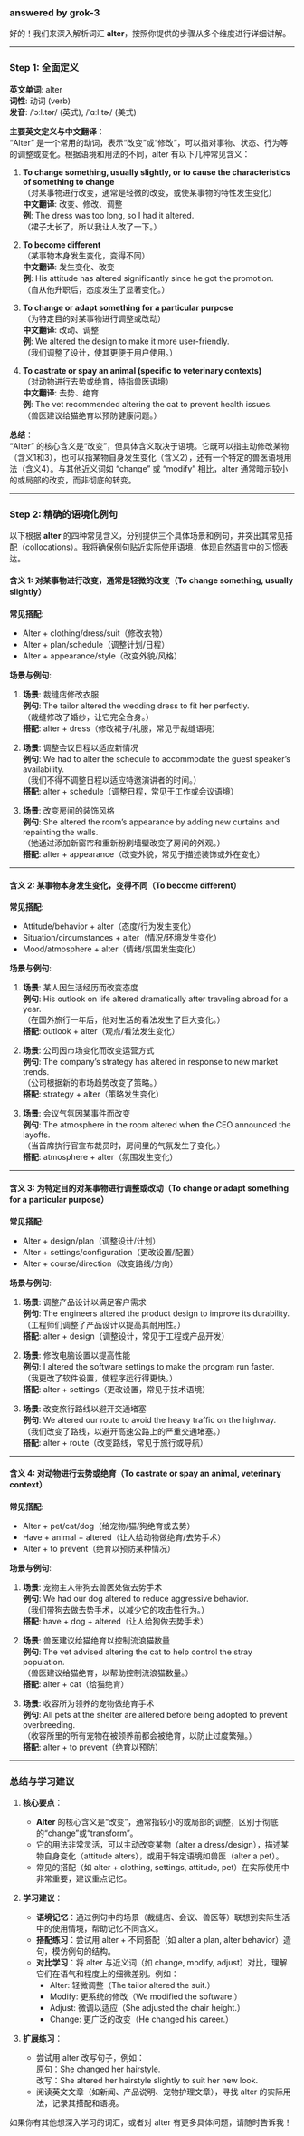 ### answered by grok-3
好的！我们来深入解析词汇 **alter**，按照你提供的步骤从多个维度进行详细讲解。

---

### Step 1: 全面定义

**英文单词**: alter  
**词性**: 动词 (verb)  
**发音**: /ˈɔːl.tər/ (英式), /ˈɑːl.tɚ/ (美式)

**主要英文定义与中文翻译**：  
“Alter” 是一个常用的动词，表示“改变”或“修改”，可以指对事物、状态、行为等的调整或变化。根据语境和用法的不同，alter 有以下几种常见含义：

1. **To change something, usually slightly, or to cause the characteristics of something to change**  
   （对某事物进行改变，通常是轻微的改变，或使某事物的特性发生变化）  
   **中文翻译**: 改变、修改、调整  
   **例**: The dress was too long, so I had it altered.  
   （裙子太长了，所以我让人改了一下。）

2. **To become different**  
   （某事物本身发生变化，变得不同）  
   **中文翻译**: 发生变化、改变  
   **例**: His attitude has altered significantly since he got the promotion.  
   （自从他升职后，态度发生了显著变化。）

3. **To change or adapt something for a particular purpose**  
   （为特定目的对某事物进行调整或改动）  
   **中文翻译**: 改动、调整  
   **例**: We altered the design to make it more user-friendly.  
   （我们调整了设计，使其更便于用户使用。）

4. **To castrate or spay an animal (specific to veterinary contexts)**  
   （对动物进行去势或绝育，特指兽医语境）  
   **中文翻译**: 去势、绝育  
   **例**: The vet recommended altering the cat to prevent health issues.  
   （兽医建议给猫绝育以预防健康问题。）

**总结**：  
“Alter” 的核心含义是“改变”，但具体含义取决于语境。它既可以指主动修改某物（含义1和3），也可以指某物自身发生变化（含义2），还有一个特定的兽医语境用法（含义4）。与其他近义词如 “change” 或 “modify” 相比，alter 通常暗示较小的或局部的改变，而非彻底的转变。

---

### Step 2: 精确的语境化例句

以下根据 **alter** 的四种常见含义，分别提供三个具体场景和例句，并突出其常见搭配（collocations）。我将确保例句贴近实际使用语境，体现自然语言中的习惯表达。

#### 含义 1: 对某事物进行改变，通常是轻微的改变（To change something, usually slightly）

**常见搭配**:  
- Alter + clothing/dress/suit（修改衣物）  
- Alter + plan/schedule（调整计划/日程）  
- Alter + appearance/style（改变外貌/风格）  

**场景与例句**:

1. **场景**: 裁缝店修改衣服  
   **例句**: The tailor altered the wedding dress to fit her perfectly.  
   （裁缝修改了婚纱，让它完全合身。）  
   **搭配**: alter + dress（修改裙子/礼服，常见于裁缝语境）

2. **场景**: 调整会议日程以适应新情况  
   **例句**: We had to alter the schedule to accommodate the guest speaker’s availability.  
   （我们不得不调整日程以适应特邀演讲者的时间。）  
   **搭配**: alter + schedule（调整日程，常见于工作或会议语境）

3. **场景**: 改变房间的装饰风格  
   **例句**: She altered the room’s appearance by adding new curtains and repainting the walls.  
   （她通过添加新窗帘和重新粉刷墙壁改变了房间的外观。）  
   **搭配**: alter + appearance（改变外貌，常见于描述装饰或外在变化）

---

#### 含义 2: 某事物本身发生变化，变得不同（To become different）

**常见搭配**:  
- Attitude/behavior + alter（态度/行为发生变化）  
- Situation/circumstances + alter（情况/环境发生变化）  
- Mood/atmosphere + alter（情绪/氛围发生变化）  

**场景与例句**:

1. **场景**: 某人因生活经历而改变态度  
   **例句**: His outlook on life altered dramatically after traveling abroad for a year.  
   （在国外旅行一年后，他对生活的看法发生了巨大变化。）  
   **搭配**: outlook + alter（观点/看法发生变化）

2. **场景**: 公司因市场变化而改变运营方式  
   **例句**: The company’s strategy has altered in response to new market trends.  
   （公司根据新的市场趋势改变了策略。）  
   **搭配**: strategy + alter（策略发生变化）

3. **场景**: 会议气氛因某事件而改变  
   **例句**: The atmosphere in the room altered when the CEO announced the layoffs.  
   （当首席执行官宣布裁员时，房间里的气氛发生了变化。）  
   **搭配**: atmosphere + alter（氛围发生变化）

---

#### 含义 3: 为特定目的对某事物进行调整或改动（To change or adapt something for a particular purpose）

**常见搭配**:  
- Alter + design/plan（调整设计/计划）  
- Alter + settings/configuration（更改设置/配置）  
- Alter + course/direction（改变路线/方向）  

**场景与例句**:

1. **场景**: 调整产品设计以满足客户需求  
   **例句**: The engineers altered the product design to improve its durability.  
   （工程师们调整了产品设计以提高其耐用性。）  
   **搭配**: alter + design（调整设计，常见于工程或产品开发）

2. **场景**: 修改电脑设置以提高性能  
   **例句**: I altered the software settings to make the program run faster.  
   （我更改了软件设置，使程序运行得更快。）  
   **搭配**: alter + settings（更改设置，常见于技术语境）

3. **场景**: 改变旅行路线以避开交通堵塞  
   **例句**: We altered our route to avoid the heavy traffic on the highway.  
   （我们改变了路线，以避开高速公路上的严重交通堵塞。）  
   **搭配**: alter + route（改变路线，常见于旅行或导航）

---

#### 含义 4: 对动物进行去势或绝育（To castrate or spay an animal, veterinary context）

**常见搭配**:  
- Alter + pet/cat/dog（给宠物/猫/狗绝育或去势）  
- Have + animal + altered（让人给动物做绝育/去势手术）  
- Alter + to prevent（绝育以预防某种情况）  

**场景与例句**:

1. **场景**: 宠物主人带狗去兽医处做去势手术  
   **例句**: We had our dog altered to reduce aggressive behavior.  
   （我们带狗去做去势手术，以减少它的攻击性行为。）  
   **搭配**: have + dog + altered（让人给狗做去势手术）

2. **场景**: 兽医建议给猫绝育以控制流浪猫数量  
   **例句**: The vet advised altering the cat to help control the stray population.  
   （兽医建议给猫绝育，以帮助控制流浪猫数量。）  
   **搭配**: alter + cat（给猫绝育）

3. **场景**: 收容所为领养的宠物做绝育手术  
   **例句**: All pets at the shelter are altered before being adopted to prevent overbreeding.  
   （收容所里的所有宠物在被领养前都会被绝育，以防止过度繁殖。）  
   **搭配**: alter + to prevent（绝育以预防）

---

### 总结与学习建议

1. **核心要点**：
   - **Alter** 的核心含义是“改变”，通常指较小的或局部的调整，区别于彻底的“change”或“transform”。
   - 它的用法非常灵活，可以主动改变某物（alter a dress/design），描述某物自身变化（attitude alters），或用于特定语境如兽医（alter a pet）。
   - 常见的搭配（如 alter + clothing, settings, attitude, pet）在实际使用中非常重要，建议重点记忆。

2. **学习建议**：
   - **语境记忆**：通过例句中的场景（裁缝店、会议、兽医等）联想到实际生活中的使用情境，帮助记忆不同含义。
   - **搭配练习**：尝试用 alter + 不同搭配（如 alter a plan, alter behavior）造句，模仿例句的结构。
   - **对比学习**：将 alter 与近义词（如 change, modify, adjust）对比，理解它们在语气和程度上的细微差别。例如：
     - Alter: 轻微调整（The tailor altered the suit.）
     - Modify: 更系统的修改（We modified the software.）
     - Adjust: 微调以适应（She adjusted the chair height.）
     - Change: 更广泛的改变（He changed his career.）

3. **扩展练习**：
   - 尝试用 alter 改写句子，例如：  
     原句：She changed her hairstyle.  
     改写：She altered her hairstyle slightly to suit her new look.
   - 阅读英文文章（如新闻、产品说明、宠物护理文章），寻找 alter 的实际用法，记录其搭配和语境。

如果你有其他想深入学习的词汇，或者对 alter 有更多具体问题，请随时告诉我！